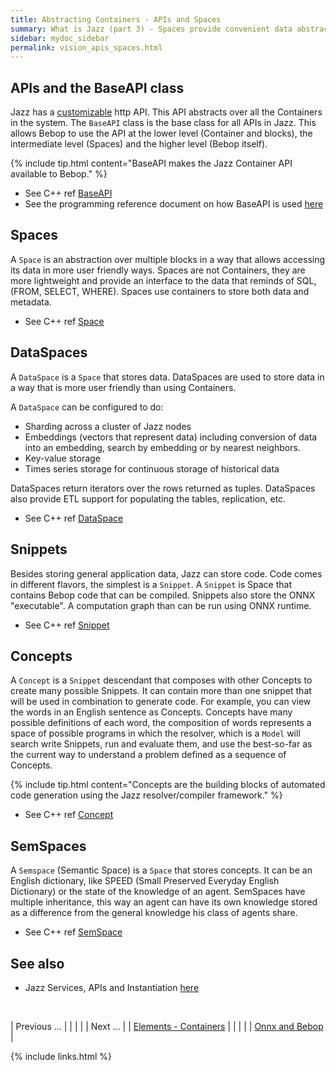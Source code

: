 ```yaml
---
title: Abstracting Containers - APIs and Spaces
summary: What is Jazz (part 3) - Spaces provide convenient data abstraction and APIs expose many Containers in one
sidebar: mydoc_sidebar
permalink: vision_apis_spaces.html
---
```


## APIs and the BaseAPI class

Jazz has a [customizable](vision_uplifts.html) http API. This API abstracts over all the Containers in the system. The `BaseAPI` class is
the base class for all APIs in Jazz. This allows Bebop to use the API at the lower level (Container and blocks), the intermediate level
(Spaces) and the higher level (Bebop itself).

{% include tip.html content="BaseAPI makes the Jazz Container API available to Bebop." %}

* See C++ ref [BaseAPI](/develop_jazz02/classjazz__bebop_1_1BaseAPI.html)
* See the programming reference document on how BaseAPI is used [here](/develop/rfc2/services_apis.html)

## Spaces

A `Space` is an abstraction over multiple blocks in a way that allows accessing its data in more user friendly ways. Spaces are not
Containers, they are more lightweight and provide an interface to the data that reminds of SQL, (FROM, SELECT, WHERE). Spaces use
containers to store both data and metadata.

* See C++ ref [Space](/develop_jazz02/classjazz__bebop_1_1Space.html)

## DataSpaces

A `DataSpace` is a `Space` that stores data. DataSpaces are used to store data in a way that is more user friendly than using Containers.

A `DataSpace` can be configured to do:

* Sharding across a cluster of Jazz nodes
* Embeddings (vectors that represent data) including conversion of data into an embedding, search by embedding or by nearest neighbors.
* Key-value storage
* Times series storage for continuous storage of historical data

DataSpaces return iterators over the rows returned as tuples. DataSpaces also provide ETL support for populating the tables,
replication, etc.

* See C++ ref [DataSpace](/develop_jazz02/classjazz__bebop_1_1DataSpace.html)

## Snippets

Besides storing general application data, Jazz can store code. Code comes in different flavors, the simplest is a `Snippet`.
A `Snippet` is Space that contains Bebop code that can be compiled. Snippets also store the ONNX "executable". A computation graph than
can be run using ONNX runtime.

* See C++ ref [Snippet](/develop_jazz02/classjazz__bebop_1_1Snippet.html)

## Concepts

A `Concept` is a `Snippet` descendant that composes with other Concepts to create many possible Snippets. It can contain more than one
snippet that will be used in combination to generate code. For example, you can view the words in an English sentence as Concepts.
Concepts have many possible definitions of each word, the composition of words represents a space of possible programs in which the
resolver, which is a `Model` will search write Snippets, run and evaluate them, and use the best-so-far as the current way to understand
a problem defined as a sequence of Concepts.

{% include tip.html content="Concepts are the building blocks of automated code generation using the Jazz resolver/compiler framework." %}

* See C++ ref [Concept](/develop_jazz02/classjazz__models_1_1Concept.html)

## SemSpaces

A `Semspace` (Semantic Space) is a `Space` that stores concepts. It can be an English dictionary, like SPEED (Small Preserved Everyday
English Dictionary) or the state of the knowledge of an agent. SemSpaces have multiple inheritance, this way an agent can have its own
knowledge stored as a difference from the general knowledge his class of agents share.

* See C++ ref [SemSpace](/develop_jazz02/classjazz__models_1_1SemSpace.html)

## See also

* Jazz Services, APIs and Instantiation [here](/develop/rfc2/services_apis.html)


<br/>

| <span class="label label-default">Previous ...</span> | | | | | <span class="label label-info">Next ...</span> |
| [Elements - Containers](vision_elements_containers.html) | | | | | [Onnx and Bebop](vision_code_bebop.html) |

{% include links.html %}

